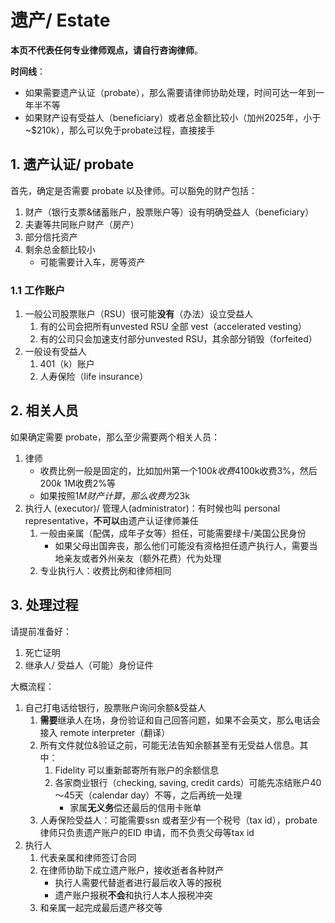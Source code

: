 # 遗产/ Estate


**本页不代表任何专业律师观点，请自行咨询律师**。

**时间线**：
- 如果需要遗产认证（probate），那么需要请律师协助处理，时间可达一年到一年半不等
- 如果财产设有受益人（beneficiary）或者总金额比较小（加州2025年，小于~$210k），那么可以免于probate过程，直接接手


## 1. 遗产认证/ probate

首先，确定是否需要 probate 以及律师。可以豁免的财产包括：

1. 财产（银行支票&储蓄账户，股票账户等）设有明确受益人（beneficiary）
1. 夫妻等共同账户财产（房产）
1. 部分信托资产
1. 剩余总金额比较小
   - 可能需要计入车，房等资产


### 1.1 工作账户

1. 一般公司股票账户（RSU）很可能**没有**（办法）设立受益人
   1. 有的公司会把所有unvested RSU 全部 vest（accelerated vesting）
   1. 有的公司只会加速支付部分unvested RSU，其余部分销毁（forfeited）
1. 一般设有受益人
   1. 401（k）账户
   1. 人寿保险（life insurance）


## 2. 相关人员

如果确定需要 probate，那么至少需要两个相关人员：

1. 律师
   - 收费比例一般是固定的，比如加州第一个$100k收费4%，第二个$100k收费3%，然后$200k~$1M收费2%等
   - 如果按照$1M 财产计算，那么收费为$23k
1. 执行人 (executor)/ 管理人(administrator)：有时候也叫 personal representative，**不可以**由遗产认证律师兼任
   1. 一般由亲属（配偶，成年子女等）担任，可能需要绿卡/美国公民身份
      - 如果父母出国奔丧，那么他们可能没有资格担任遗产执行人，需要当地亲友或者外州亲友（额外花费）代为处理
   1. 专业执行人：收费比例和律师相同


## 3. 处理过程

请提前准备好：
1. 死亡证明
1. 继承人/ 受益人（可能）身份证件

大概流程：
1. 自己打电话给银行，股票账户询问余额&受益人
   1. **需要**继承人在场，身份验证和自己回答问题，如果不会英文，那么电话会接入 remote interpreter（翻译）
   1. 所有文件就位&验证之前，可能无法告知余额甚至有无受益人信息。其中：
      1. Fidelity 可以重新邮寄所有账户的余额信息
      1. 各家商业银行（checking, saving, credit cards）可能先冻结账户40～45天（calendar day）不等，之后再统一处理
         - 家属**无义务**偿还最后的信用卡账单
   1. 人寿保险受益人：可能需要ssn 或者至少有一个税号（tax id），probate 律师只负责遗产账户的EID 申请，而不负责父母等tax id
1. 执行人
   1. 代表亲属和律师签订合同
   1. 在律师协助下成立遗产账户，接收逝者各种财产
      - 执行人需要代替逝者进行最后收入等的报税
      - 遗产账户报税**不会**和执行人本人报税冲突
   1. 和亲属一起完成最后遗产移交等
